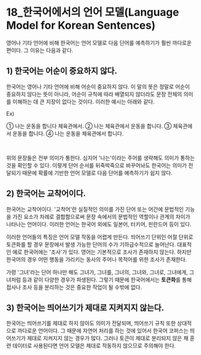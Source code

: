 # 18_한국어에서의 언어 모델(Language Model for Korean Sentences)

영어나 기타 언어에 비해 한국어는 언어 모델로 다음 단어를 예측하기가 훨씬 까다로운 편이다. 그 이유는 다음과 같다. 

## 1) 한국어는 어순이 중요하지 않다.

한국어는 영어나 기타 언어에 비해 어순이 중요하지 않다. 이 말의 뜻은 정말로 어순이 중요하지 않다는 뜻이 아니라, 어순이 규칙에 따라 배열되지 않더라도 문장 전체의 의미를 이해하는 데 큰 지장이 없다는 것이다. 이러한 예시는 아래와 같다. <br>



Ex) 

① 나는 운동을 합니다 체육관에서.
② 나는 체육관에서 운동을 합니다.
③ 체육관에서 운동을 합니다.
④ 나는 운동을 체육관에서 합니다.

<br>

위의 문장들은 전부 의미가 통한다. 심지어 '나는'이라는 주어를 생략해도 의미가 통하는 것을 확인할 수 있다. 이렇게 단어 순서를 뒤죽박죽으로 바꾸어놔도 한국어는 의미가 전달되기 때문에 확률에 기반한 언어 모델로 다음 단어를 예측하기가 쉽지 않다. 

## 2) 한국어는 교착어이다.

한국어는 교착어이다. '교착어'란 실질적인 의미를 가진 단어 또는 어간에 문법적인 기능을 가진 요소가 차례로 결합함으로써 문장 속에서의 문법적인 역할이나 관계의 차이가 나타나는 언어이다. 이러한 언어는 한국어 외에도 일본어, 터키어, 핀란드어 등이 있다. <br>

이러한 언어들의 특징은 언어 모델 작동을 어렵게 만든다. 띄어쓰기 단위인 어절 단위로 토큰화를 할 경우 문장에서 발생 가능한 단어의 수가 기하급수적으로 늘어난다. 대표적인 예로 한국어에는 '조사'가 있다. 영어는 기본적으로 조사가 존재하지 않는다. 하지만 한국어의 경우 어떤 행동을 가리키는 동사의 주어나 목적어를 위한 조사가 존재한다. <br>

가령 '그녀'라는 단어 하나만 해도 그녀가, 그녀를, 그녀의, 그녀와, 그녀로, 그녀에게, 그녀처럼 등과 같이 다양한 경우가 파생된다. 그렇기 때문에 한국어에서는 **토큰화**를 통해 접사나 조사 등을 분리하는 것은 중요한 작업이 될 수밖에 없다. 

## 3) 한국어는 띄어쓰기가 제대로 지켜지지 않는다.

한국어는 띄어쓰기를 제대로 하지 않아도 의미가 전달되며, 띄어쓰기 규칙 또한 상대적으로 까다로운 언어이다. 그 때문에 자연어 처리를 하는 것에 있어서 한국어 코퍼스는 띄어쓰기가 제대로 지켜지지 않는 경우가 많다. 그러나 토큰이 제대로 분리되지 않은 채 훈련 데이터로 사용된다면 언어 모델은 제대로 작동하지 않으므로 주의해야 한다.

